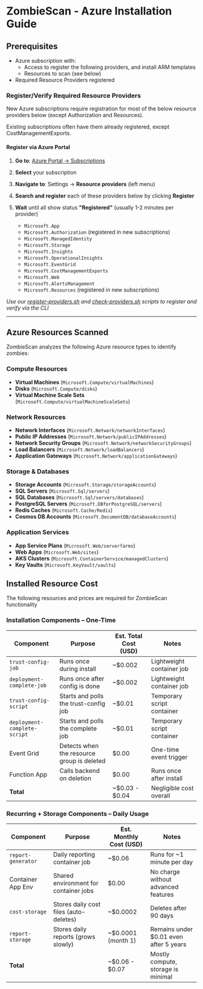 # ZombieScan - Azure Installation Guide

## Prerequisites
- Azure subscription with: 
   - Access to register the following providers, and install ARM templates
   - Resources to scan (see below)
- Required Resource Providers registered

### Register/Verify Required Resource Providers

New Azure subscriptions require registration for most of the below resource providers below (except Authorization and Resources).

Existing subscriptions often have them already registered, except CostManagementExports.

#### Register via Azure Portal

1. **Go to**: [Azure Portal → Subscriptions](https://portal.azure.com/#view/Microsoft_Azure_Billing/SubscriptionsBlade)
2. **Select** your subscription
3. **Navigate to**: Settings → **Resource providers** (left menu)
4. **Search and register** each of these providers below by clicking **Register**
5. **Wait** until all show status **"Registered"** (usually 1-2 minutes per provider)

   - `Microsoft.App`
   - `Microsoft.Authorization` (registered in new subscriptions)
   - `Microsoft.ManagedIdentity`
   - `Microsoft.Storage`
   - `Microsoft.Insights`
   - `Microsoft.OperationalInsights`
   - `Microsoft.EventGrid`
   - `Microsoft.CostManagementExports`
   - `Microsoft.Web`
   - `Microsoft.AlertsManagement`
   - `Microsoft.Resources` (registered in new subscriptions)

_Use our [register-providers.sh](register-providers.sh) and [check-providers.sh](check-providers.sh) scripts to register and verify via the CLI_

---

## Azure Resources Scanned

ZombieScan analyzes the following Azure resource types to identify zombies:

### Compute Resources
- **Virtual Machines** (`Microsoft.Compute/virtualMachines`)
- **Disks** (`Microsoft.Compute/disks`)
- **Virtual Machine Scale Sets** (`Microsoft.Compute/virtualMachineScaleSets`)

### Network Resources
- **Network Interfaces** (`Microsoft.Network/networkInterfaces`)
- **Public IP Addresses** (`Microsoft.Network/publicIPAddresses`)
- **Network Security Groups** (`Microsoft.Network/networkSecurityGroups`)
- **Load Balancers** (`Microsoft.Network/loadBalancers`)
- **Application Gateways** (`Microsoft.Network/applicationGateways`)

### Storage & Databases
- **Storage Accounts** (`Microsoft.Storage/storageAccounts`)
- **SQL Servers** (`Microsoft.Sql/servers`)
- **SQL Databases** (`Microsoft.Sql/servers/databases`)
- **PostgreSQL Servers** (`Microsoft.DBforPostgreSQL/servers`)
- **Redis Caches** (`Microsoft.Cache/Redis`)
- **Cosmos DB Accounts** (`Microsoft.DocumentDB/databaseAccounts`)

### Application Services
- **App Service Plans** (`Microsoft.Web/serverfarms`)
- **Web Apps** (`Microsoft.Web/sites`)
- **AKS Clusters** (`Microsoft.ContainerService/managedClusters`)
- **Key Vaults** (`Microsoft.KeyVault/vaults`)


## Installed Resource Cost

The following resources and prices are required for ZombieScan functionality

### Installation Components – One-Time

| Component                     | Purpose                                  | Est. Total Cost (USD) | Notes                               |
|------------------------------|------------------------------------------|------------------------|--------------------------------------|
| `trust-config-job`           | Runs once during install                 | ~$0.002               | Lightweight container job            |
| `deployment-complete-job`    | Runs once after config is done           | ~$0.002               | Lightweight container job            |
| `trust-config-script`        | Starts and polls the trust-config job    | ~$0.01                | Temporary script container           |
| `deployment-complete-script` | Starts and polls the complete job        | ~$0.01                | Temporary script container           |
| Event Grid                   | Detects when the resource group is deleted | $0.00               | One-time event trigger               |
| Function App                 | Calls backend on deletion                | $0.00                 | Runs once after install              |
| **Total**                    |                                          |  ~$0.03 - $0.04       | Negligible cost overall              |

### Recurring + Storage Components – Daily Usage

| Component               | Purpose                                   | Est. Monthly Cost (USD) | Notes                                         |
|------------------------|-------------------------------------------|--------------------------|-----------------------------------------------|
| `report-generator`     | Daily reporting container job             | ~$0.06                   | Runs for ~1 minute per day                    |
| Container App Env      | Shared environment for container jobs     | $0.00                    | No charge without advanced features           |
| `cost-storage`         | Stores daily cost files (auto-deletes)    | ~$0.0002                 | Deletes after 90 days                         |
| `report-storage`       | Stores daily reports (grows slowly)       | ~$0.0001 (month 1)       | Remains under $0.01 even after 5 years        |
| **Total**              |                                           |  ~$0.06 - $0.07          | Mostly compute, storage is minimal            |


